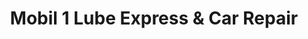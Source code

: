 ---
title: "Mobil 1 Lube Express & Car Repair"
url: /elgin/mobil-1-lube-express-and-car-repair/
shop: car repair
---